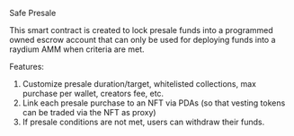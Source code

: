 Safe Presale

This smart contract is created to lock presale funds into a programmed owned escrow account that can only be used for deploying funds into a raydium AMM when criteria are met.

Features:
1. Customize presale duration/target, whitelisted collections, max purchase per wallet, creators fee, etc.
2. Link each presale purchase to an NFT via PDAs (so that vesting tokens can be traded via the NFT as proxy)
3. If presale conditions are not met, users can withdraw their funds. 
   

